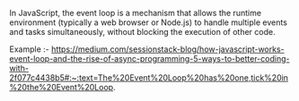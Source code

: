 In JavaScript, the event loop is a mechanism that allows the runtime environment (typically a web browser or Node.js) to handle multiple events and tasks simultaneously, without blocking the execution of other code.

Example :- https://medium.com/sessionstack-blog/how-javascript-works-event-loop-and-the-rise-of-async-programming-5-ways-to-better-coding-with-2f077c4438b5#:~:text=The%20Event%20Loop%20has%20one,tick%20in%20the%20Event%20Loop.
